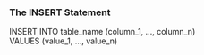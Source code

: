### The INSERT Statement

INSERT INTO table_name (column_1, ..., column_n)  
VALUES (value_1, ..., value_n)